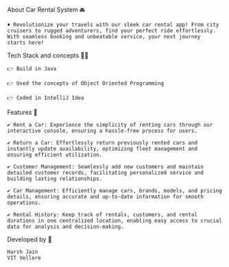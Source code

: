 About Car Rental System 🚘

	♦ Revolutionize your travels with our sleek car rental app! From city cruisers to rugged adventurers, find your perfect ride effortlessly. With seamless booking and unbeatable service, your next journey 			starts here!

Tech Stack and concepts 👩‍💻

	👉 Build in Java

	👉 Used the concepts of Object Oriented Programming

	👉 Coded in IntelliJ Idea
 
Features 🚀

	✔ Rent a Car: Experience the simplicity of renting cars through our interactive console, ensuring a hassle-free process for users.

	✔ Return a Car: Effortlessly return previously rented cars and instantly update availability, optimizing fleet management and ensuring efficient utilization.

	✔ Customer Management: Seamlessly add new customers and maintain detailed customer records, facilitating personalized service and building lasting relationships.

	✔ Car Management: Efficiently manage cars, brands, models, and pricing details, ensuring accurate and up-to-date information for smooth operations.

	✔ Rental History: Keep track of rentals, customers, and rental durations in one centralized location, enabling easy access to crucial data for analysis and decision-making.


Developed by 👀

	Harsh Jain 
	VIT Vellore

